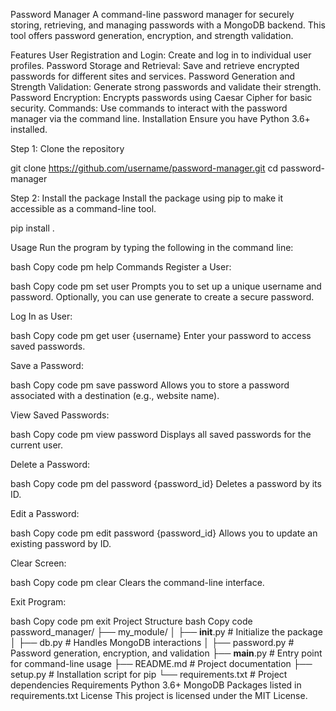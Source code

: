 Password Manager
A command-line password manager for securely storing, retrieving, and managing passwords with a MongoDB backend. This tool offers password generation, encryption, and strength validation.

Features
User Registration and Login: Create and log in to individual user profiles.
Password Storage and Retrieval: Save and retrieve encrypted passwords for different sites and services.
Password Generation and Strength Validation: Generate strong passwords and validate their strength.
Password Encryption: Encrypts passwords using Caesar Cipher for basic security.
Commands: Use commands to interact with the password manager via the command line.
Installation
Ensure you have Python 3.6+ installed.

Step 1: Clone the repository

git clone https://github.com/username/password-manager.git
cd password-manager

Step 2: Install the package
Install the package using pip to make it accessible as a command-line tool.

pip install .

Usage
Run the program by typing the following in the command line:

bash
Copy code
pm help
Commands
Register a User:

bash
Copy code
pm set user
Prompts you to set up a unique username and password. Optionally, you can use generate to create a secure password.

Log In as User:

bash
Copy code
pm get user {username}
Enter your password to access saved passwords.

Save a Password:

bash
Copy code
pm save password
Allows you to store a password associated with a destination (e.g., website name).

View Saved Passwords:

bash
Copy code
pm view password
Displays all saved passwords for the current user.

Delete a Password:

bash
Copy code
pm del password {password_id}
Deletes a password by its ID.

Edit a Password:

bash
Copy code
pm edit password {password_id}
Allows you to update an existing password by ID.

Clear Screen:

bash
Copy code
pm clear
Clears the command-line interface.

Exit Program:

bash
Copy code
pm exit
Project Structure
bash
Copy code
password_manager/
├── my_module/
│   ├── __init__.py       # Initialize the package
│   ├── db.py             # Handles MongoDB interactions
│   ├── password.py       # Password generation, encryption, and validation
├── __main__.py           # Entry point for command-line usage
├── README.md             # Project documentation
├── setup.py              # Installation script for pip
└── requirements.txt      # Project dependencies
Requirements
Python 3.6+
MongoDB
Packages listed in requirements.txt
License
This project is licensed under the MIT License.